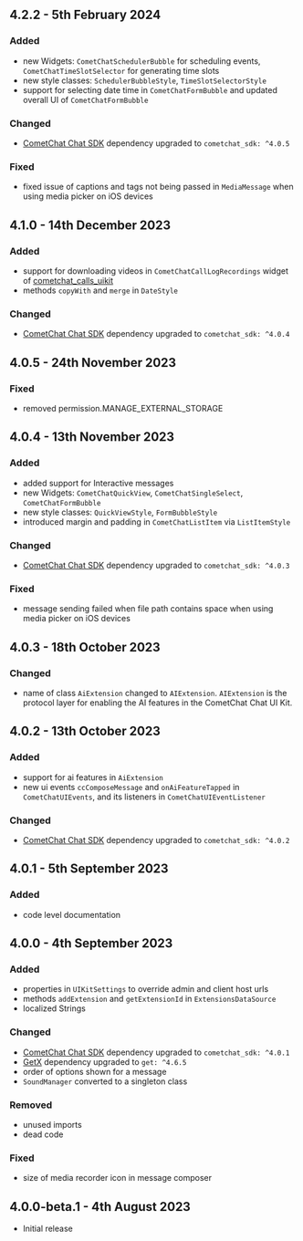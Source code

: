 ## 4.2.2 - 5th February 2024

### Added
- new Widgets: `CometChatSchedulerBubble` for scheduling events, `CometChatTimeSlotSelector` for generating time slots
- new style classes: `SchedulerBubbleStyle`, `TimeSlotSelectorStyle`
- support for selecting date time in `CometChatFormBubble` and updated overall UI of `CometChatFormBubble`

### Changed
- [CometChat Chat SDK](https://pub.dev/packages/cometchat_sdk) dependency upgraded to `cometchat_sdk: ^4.0.5`

### Fixed
- fixed issue of captions and tags not being passed in `MediaMessage` when using media picker on iOS devices

## 4.1.0 - 14th December 2023

### Added
- support for downloading videos in  `CometChatCallLogRecordings` widget of [cometchat_calls_uikit](https://pub.dev/packages/cometchat_calls_uikit)
- methods `copyWith` and `merge` in `DateStyle`

### Changed
- [CometChat Chat SDK](https://pub.dev/packages/cometchat_sdk) dependency upgraded to `cometchat_sdk: ^4.0.4`

## 4.0.5 - 24th November 2023

### Fixed
- removed permission.MANAGE_EXTERNAL_STORAGE

## 4.0.4 - 13th November 2023

### Added
- added support for Interactive messages 
- new Widgets: `CometChatQuickView`, `CometChatSingleSelect`, `CometChatFormBubble`
- new style classes: `QuickViewStyle`, `FormBubbleStyle`
- introduced margin and padding in `CometChatListItem` via `ListItemStyle`

### Changed

- [CometChat Chat SDK](https://pub.dev/packages/cometchat_sdk) dependency upgraded to `cometchat_sdk: ^4.0.3`

### Fixed
- message sending failed when file path contains space when using media picker on iOS devices

## 4.0.3 - 18th October 2023

### Changed
- name of class `AiExtension` changed to `AIExtension`. `AIExtension` is the protocol layer for enabling the AI features in the CometChat Chat UI Kit.

## 4.0.2 - 13th October 2023

### Added

- support for ai features in `AiExtension`
- new ui events `ccComposeMessage` and `onAiFeatureTapped`  in `CometChatUIEvents`, and its listeners in `CometChatUIEventListener`

### Changed

- [CometChat Chat SDK](https://pub.dev/packages/cometchat_sdk) dependency upgraded to `cometchat_sdk: ^4.0.2`

## 4.0.1 - 5th September 2023

### Added

- code level documentation


## 4.0.0 - 4th September 2023

### Added

- properties in `UIKitSettings` to override admin and client host urls
- methods `addExtension` and `getExtensionId` in `ExtensionsDataSource`
- localized Strings

### Changed

- [CometChat Chat SDK](https://pub.dev/packages/cometchat_sdk) dependency upgraded to `cometchat_sdk: ^4.0.1`
- [GetX](https://pub.dev/packages/get) dependency upgraded to `get: ^4.6.5`
- order of options shown for a message
- `SoundManager` converted to a singleton class

### Removed

- unused imports
- dead code

### Fixed

- size of media recorder icon in message composer


## 4.0.0-beta.1 - 4th August 2023

* Initial release
